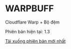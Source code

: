 # WARPBUFF
Cloudflare Warp + Bộ đệm

Phiên bản hiện tại: 1.3

[Tải xuống phiên bản mới nhất](https://github.com/jhuyvu/WarpBuffer/releases/tag/1.3)
